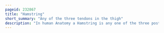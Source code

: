 ```yaml
---
pageid: 232867
title: "Hamstring"
short_summary: "Any of the three tendons in the thigh"
description: "In human Anatomy a Hamstring is any one of the three posterior thigh Muscles between the Hip and Knee."
---
```

